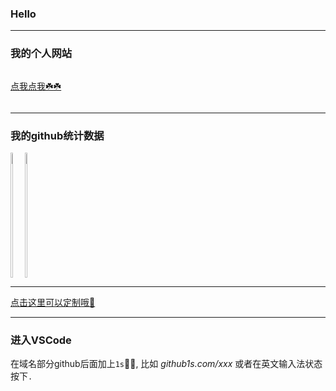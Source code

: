 ### Hello
----
### 我的个人网站

<div style="display: flex;">
  
[点我点我☘️☘️](https://www.notre1024.com)
  
</div>

---

### 我的github统计数据
<div style="display: flex;">
<a href="https://github.com/FangPengbo">
  <img align="left" height="200px" width="40%" src="https://github-readme-stats.vercel.app/api?username=konan1024&count_private=true&show_icons=true&theme=radical" />
</a>
<a href="https://github.com/FangPengbo">
  <img align="center" height="200px" width="40%" src="https://github-readme-stats.vercel.app/api/top-langs/?username=FangPengbo&layout=compact" />
</a>
</div>

---

[点击这里可以定制哦🚀](https://github.com/anuraghazra/github-readme-stats)

---

### 进入VSCode

在域名部分github后面加上`1s`🧩🧩, 比如 *github1s.com/xxx*
或者在英文输入法状态按下`.`

